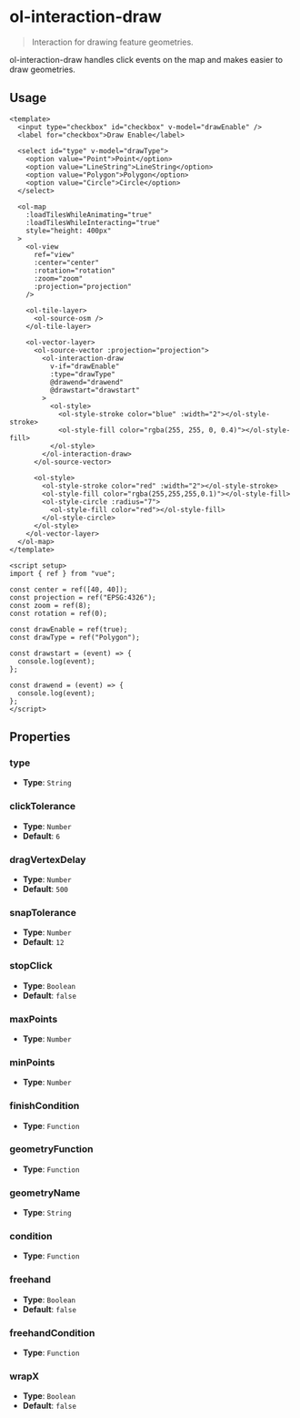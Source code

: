 # ol-interaction-draw

> Interaction for drawing feature geometries.

ol-interaction-draw handles click events on the map and makes easier to draw geometries.

<script setup>
import DrawDemo from "@demos/DrawDemo.vue"
</script>

<ClientOnly>
<DrawDemo/>
</ClientOnly>

## Usage

```vue
<template>
  <input type="checkbox" id="checkbox" v-model="drawEnable" />
  <label for="checkbox">Draw Enable</label>

  <select id="type" v-model="drawType">
    <option value="Point">Point</option>
    <option value="LineString">LineString</option>
    <option value="Polygon">Polygon</option>
    <option value="Circle">Circle</option>
  </select>

  <ol-map
    :loadTilesWhileAnimating="true"
    :loadTilesWhileInteracting="true"
    style="height: 400px"
  >
    <ol-view
      ref="view"
      :center="center"
      :rotation="rotation"
      :zoom="zoom"
      :projection="projection"
    />

    <ol-tile-layer>
      <ol-source-osm />
    </ol-tile-layer>

    <ol-vector-layer>
      <ol-source-vector :projection="projection">
        <ol-interaction-draw
          v-if="drawEnable"
          :type="drawType"
          @drawend="drawend"
          @drawstart="drawstart"
        >
          <ol-style>
            <ol-style-stroke color="blue" :width="2"></ol-style-stroke>
            <ol-style-fill color="rgba(255, 255, 0, 0.4)"></ol-style-fill>
          </ol-style>
        </ol-interaction-draw>
      </ol-source-vector>

      <ol-style>
        <ol-style-stroke color="red" :width="2"></ol-style-stroke>
        <ol-style-fill color="rgba(255,255,255,0.1)"></ol-style-fill>
        <ol-style-circle :radius="7">
          <ol-style-fill color="red"></ol-style-fill>
        </ol-style-circle>
      </ol-style>
    </ol-vector-layer>
  </ol-map>
</template>

<script setup>
import { ref } from "vue";

const center = ref([40, 40]);
const projection = ref("EPSG:4326");
const zoom = ref(8);
const rotation = ref(0);

const drawEnable = ref(true);
const drawType = ref("Polygon");

const drawstart = (event) => {
  console.log(event);
};

const drawend = (event) => {
  console.log(event);
};
</script>
```

## Properties

### type

- **Type**: `String`

### clickTolerance

- **Type**: `Number`
- **Default**: `6`

### dragVertexDelay

- **Type**: `Number`
- **Default**: `500`

### snapTolerance

- **Type**: `Number`
- **Default**: `12`

### stopClick

- **Type**: `Boolean`
- **Default**: `false`

### maxPoints

- **Type**: `Number`

### minPoints

- **Type**: `Number`

### finishCondition

- **Type**: `Function`

### geometryFunction

- **Type**: `Function`

### geometryName

- **Type**: `String`

### condition

- **Type**: `Function`

### freehand

- **Type**: `Boolean`
- **Default**: `false`

### freehandCondition

- **Type**: `Function`

### wrapX

- **Type**: `Boolean`
- **Default**: `false`
